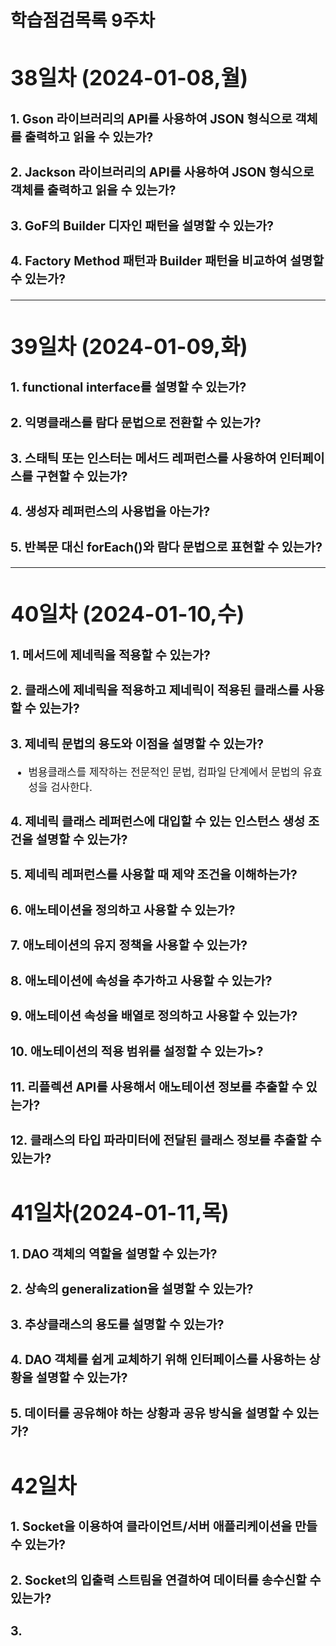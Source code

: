 # 학습점검목록 9주차
<span style="font-size:120%">

# 38일차 (2024-01-08,월)
### 1. Gson 라이브러리의 API를 사용하여 JSON 형식으로 객체를 출력하고 읽을 수 있는가?

### 2. Jackson 라이브러리의 API를 사용하여 JSON 형식으로 객체를 출력하고 읽을 수 있는가?

### 3. GoF의 Builder 디자인 패턴을 설명할 수 있는가?

### 4. Factory Method 패턴과 Builder 패턴을 비교하여 설명할 수 있는가?

---

# 39일차 (2024-01-09,화)
### 1. functional interface를 설명할 수 있는가?

### 2. 익명클래스를 람다 문법으로 전환할 수 있는가?

### 3. 스태틱 또는 인스터는 메서드 레퍼런스를 사용하여 인터페이스를 구현할 수 있는가?

### 4. 생성자 레퍼런스의 사용법을 아는가?

### 5. 반복문 대신 forEach()와 람다 문법으로 표현할 수 있는가?

---

# 40일차 (2024-01-10,수)
### 1. 메서드에 제네릭을 적용할 수 있는가?

### 2. 클래스에 제네릭을 적용하고 제네릭이 적용된 클래스를 사용할 수 있는가?

### 3. 제네릭 문법의 용도와 이점을 설명할 수 있는가?
  - 범용클래스를 제작하는 전문적인 문법, 컴파일 단계에서 문법의 유효성을 검사한다.

### 4. 제네릭 클래스 레퍼런스에 대입할 수 있는 인스턴스 생성 조건을 설명할 수 있는가?

### 5. 제네릭 레퍼런스를 사용할 때 제약 조건을 이해하는가?

### 6. 애노테이션을 정의하고 사용할 수 있는가?

### 7. 애노테이션의 유지 정책을 사용할 수 있는가?

### 8. 애노테이션에 속성을 추가하고 사용할 수 있는가?

### 9. 애노테이션 속성을 배열로 정의하고 사용할 수 있는가?

### 10. 애노테이션의 적용 범위를 설정할 수 있는가>?

### 11. 리플렉션 API를 사용해서 애노테이션 정보를 추출할 수 있는가?

### 12. 클래스의 타입 파라미터에 전달된 클래스 정보를 추출할 수 있는가?


# 41일차(2024-01-11,목)
### 1. DAO 객체의 역할을 설명할 수 있는가?

### 2. 상속의 generalization을 설명할 수 있는가?

### 3. 추상클래스의 용도를 설명할 수 있는가?

### 4. DAO 객체를 쉽게 교체하기 위해 인터페이스를 사용하는 상황을 설명할 수 있는가?

### 5. 데이터를 공유해야 하는 상황과 공유 방식을 설명할 수 있는가?

# 42일차
### 1. Socket을 이용하여 클라이언트/서버 애플리케이션을 만들 수 있는가?

### 2. Socket의 입출력 스트림을 연결하여 데이터를 송수신할 수 있는가?

### 3. 